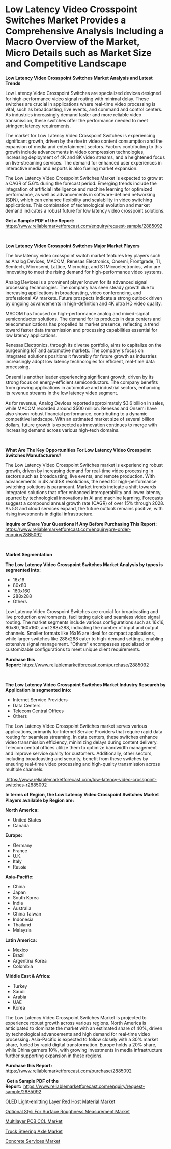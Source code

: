 <p><h1>Low Latency Video Crosspoint Switches Market Provides a Comprehensive Analysis Including a Macro Overview of the Market, Micro Details such as Market Size and Competitive Landscape</h1></p><p><strong>Low Latency Video Crosspoint Switches Market Analysis and Latest Trends</strong></p>
<p><p>Low Latency Video Crosspoint Switches are specialized devices designed for high-performance video signal routing with minimal delay. These switches are crucial in applications where real-time video processing is vital, such as broadcasting, live events, and command and control centers. As industries increasingly demand faster and more reliable video transmission, these switches offer the performance needed to meet stringent latency requirements.</p><p>The market for Low Latency Video Crosspoint Switches is experiencing significant growth, driven by the rise in video content consumption and the expansion of media and entertainment sectors. Factors contributing to this growth include advancements in video compression technologies, increasing deployment of 4K and 8K video streams, and a heightened focus on live-streaming services. The demand for enhanced user experiences in interactive media and esports is also fueling market expansion.</p><p>The Low Latency Video Crosspoint Switches Market is expected to grow at a CAGR of 5.6% during the forecast period. Emerging trends include the integration of artificial intelligence and machine learning for optimized performance, as well as advancements in software-defined networking (SDN), which can enhance flexibility and scalability in video switching applications. This combination of technological evolution and market demand indicates a robust future for low latency video crosspoint solutions.</p></p>
<p><strong>Get a Sample PDF of the Report:&nbsp;</strong> <a href="https://www.reliablemarketforecast.com/enquiry/request-sample/2885092?utm_campaign=1875&utm_medium=2&utm_source=Github&utm_content=ia&utm_term=13032025&utm_id=low-latency-video-crosspoint-switches">https://www.reliablemarketforecast.com/enquiry/request-sample/2885092</a></p>
<p>&nbsp;</p>
<p><strong>Low Latency Video Crosspoint Switches Major Market Players</strong></p>
<p><p>The low latency video crosspoint switch market features key players such as Analog Devices, MACOM, Renesas Electronics, Onsemi, Frontgrade, TI, Semtech, Microsemi, Lattice, Microchip, and STMicroelectronics, who are innovating to meet the rising demand for high-performance video systems.</p><p>Analog Devices is a prominent player known for its advanced signal processing technologies. The company has seen steady growth due to increasing applications in broadcasting, video conferencing, and professional AV markets. Future prospects indicate a strong outlook driven by ongoing advancements in high-definition and 4K ultra HD video quality.</p><p>MACOM has focused on high-performance analog and mixed-signal semiconductor solutions. The demand for its products in data centers and telecommunications has propelled its market presence, reflecting a trend toward faster data transmission and processing capabilities essential for low latency applications.</p><p>Renesas Electronics, through its diverse portfolio, aims to capitalize on the burgeoning IoT and automotive markets. The company's focus on integrated solutions positions it favorably for future growth as industries increasingly adopt low latency technologies for efficient, real-time data processing.</p><p>Onsemi is another leader experiencing significant growth, driven by its strong focus on energy-efficient semiconductors. The company benefits from growing applications in automotive and industrial sectors, enhancing its revenue streams in the low latency video segment.</p><p>As for revenue, Analog Devices reported approximately $3.6 billion in sales, while MACOM recorded around $500 million. Renesas and Onsemi have also shown robust financial performance, contributing to a dynamic competitive landscape. With an estimated market size of several billion dollars, future growth is expected as innovation continues to merge with increasing demand across various high-tech domains.</p></p>
<p>&nbsp;</p>
<p><strong>What Are The Key Opportunities For Low Latency Video Crosspoint Switches Manufacturers?</strong></p>
<p><p>The Low Latency Video Crosspoint Switches market is experiencing robust growth, driven by increasing demand for real-time video processing in sectors such as broadcasting, live events, and remote production. With advancements in 4K and 8K resolutions, the need for high-performance switching solutions is paramount. Market trends indicate a shift towards integrated solutions that offer enhanced interoperability and lower latency, spurred by technological innovations in AI and machine learning. Forecasts suggest a compound annual growth rate (CAGR) of over 15% through 2028. As 5G and cloud services expand, the future outlook remains positive, with rising investments in digital infrastructure.</p></p>
<p><strong>Inquire or Share Your Questions If Any Before Purchasing This Report:</strong> <a href="https://www.reliablemarketforecast.com/enquiry/pre-order-enquiry/2885092?utm_campaign=1875&utm_medium=2&utm_source=Github&utm_content=ia&utm_term=13032025&utm_id=low-latency-video-crosspoint-switches">https://www.reliablemarketforecast.com/enquiry/pre-order-enquiry/2885092</a></p>
<p>&nbsp;</p>
<p><strong>Market Segmentation</strong></p>
<p><strong>The Low Latency Video Crosspoint Switches Market Analysis by types is segmented into:</strong></p>
<p><ul><li>16x16</li><li>80x80</li><li>160x160</li><li>288x288</li><li>Others</li></ul></p>
<p><p>Low Latency Video Crosspoint Switches are crucial for broadcasting and live production environments, facilitating quick and seamless video signal routing. The market segments include various configurations such as 16x16, 80x80, 160x160, and 288x288, indicating the number of input and output channels. Smaller formats like 16x16 are ideal for compact applications, while larger switches like 288x288 cater to high-demand settings, enabling extensive signal management. "Others" encompasses specialized or customizable configurations to meet unique client requirements.</p></p>
<p><strong>Purchase this Report:&nbsp;</strong><a href="https://www.reliablemarketforecast.com/purchase/2885092?utm_campaign=1875&utm_medium=2&utm_source=Github&utm_content=ia&utm_term=13032025&utm_id=low-latency-video-crosspoint-switches">https://www.reliablemarketforecast.com/purchase/2885092</a></p>
<p>&nbsp;</p>
<p><strong>The Low Latency Video Crosspoint Switches Market Industry Research by Application is segmented into:</strong></p>
<p><ul><li>Internet Service Providers</li><li>Data Centers</li><li>Telecom Central Offices</li><li>Others</li></ul></p>
<p><p>The Low Latency Video Crosspoint Switches market serves various applications, primarily for Internet Service Providers that require rapid data routing for seamless streaming. In data centers, these switches enhance video transmission efficiency, minimizing delays during content delivery. Telecom central offices utilize them to optimize bandwidth management and improve service quality for customers. Additionally, other sectors, including broadcasting and security, benefit from these switches by ensuring real-time video processing and high-quality transmission across multiple channels.</p></p>
<p><a href="https://www.reliablemarketforecast.com/low-latency-video-crosspoint-switches-r2885092?utm_campaign=1875&utm_medium=2&utm_source=Github&utm_content=ia&utm_term=13032025&utm_id=low-latency-video-crosspoint-switches">&nbsp;https://www.reliablemarketforecast.com/low-latency-video-crosspoint-switches-r2885092</a></p>
<p><strong>In terms of Region, the Low Latency Video Crosspoint Switches Market Players available by Region are:</strong></p>
<p>
    <p> <strong> North America: </strong>
        <ul>
            <li>United States</li>
            <li>Canada</li>
        </ul>
        </p> 
    <p> <strong> Europe: </strong>
        <ul>
            <li>Germany</li>
            <li>France</li>
            <li>U.K.</li>
            <li>Italy</li>
            <li>Russia</li>
        </ul>
        </p> 
    <p> <strong> Asia-Pacific: </strong>
        <ul>
            <li>China</li>
            <li>Japan</li>
            <li>South Korea</li>
            <li>India</li>
            <li>Australia</li>
            <li>China Taiwan</li>
            <li>Indonesia</li>
            <li>Thailand</li>
            <li>Malaysia</li>
        </ul>
        </p> 
    <p> <strong> Latin America: </strong>
        <ul>
            <li>Mexico</li>
            <li>Brazil</li>
            <li>Argentina Korea</li>
            <li>Colombia</li>
        </ul>
        </p> 
    <p> <strong> Middle East & Africa: </strong>
        <ul>
            <li>Turkey</li>
            <li>Saudi</li>
            <li>Arabia</li>
            <li>UAE</li>
            <li>Korea</li>
        </ul>
    </p>
    </p>
<p><p>The Low Latency Video Crosspoint Switches Market is projected to experience robust growth across various regions. North America is anticipated to dominate the market with an estimated share of 40%, driven by technological advancements and high demand for real-time video processing. Asia-Pacific is expected to follow closely with a 30% market share, fueled by rapid digital transformation. Europe holds a 20% share, while China garners 10%, with growing investments in media infrastructure further supporting expansion in these regions.</p></p>
<p><strong>Purchase this Report: </strong><a href="https://www.reliablemarketforecast.com/purchase/2885092?utm_campaign=1875&utm_medium=2&utm_source=Github&utm_content=ia&utm_term=13032025&utm_id=low-latency-video-crosspoint-switches">https://www.reliablemarketforecast.com/purchase/2885092</a></p>
<p>&nbsp;<strong>Get a Sample PDF of the Report:&nbsp;&nbsp;</strong><a href="https://www.reliablemarketforecast.com/enquiry/request-sample/2885092?utm_campaign=1875&utm_medium=2&utm_source=Github&utm_content=ia&utm_term=13032025&utm_id=low-latency-video-crosspoint-switches">https://www.reliablemarketforecast.com/enquiry/request-sample/2885092</a></p>
<p><strong></strong></p>
<p><p><a href="https://github.com/doganaqev/Market-Research-Report-List-1/blob/main/oled-light-emitting-layer-red-host-material-market.md?utm_campaign=1875&utm_medium=2&utm_source=Github&utm_content=ia&utm_term=13032025&utm_id=low-latency-video-crosspoint-switches">OLED Light-emitting Layer Red Host Material Market</a></p><p><a href="https://github.com/navodfetiya/Market-Research-Report-List-1/blob/main/optional-styli-for-surface-roughness-measurement-market.md?utm_campaign=1875&utm_medium=2&utm_source=Github&utm_content=ia&utm_term=13032025&utm_id=low-latency-video-crosspoint-switches">Optional Styli For Surface Roughness Measurement Market</a></p><p><a href="https://github.com/omemaeuseda/Market-Research-Report-List-1/blob/main/multilayer-pcb-ccl-market.md?utm_campaign=1875&utm_medium=2&utm_source=Github&utm_content=ia&utm_term=13032025&utm_id=low-latency-video-crosspoint-switches">Multilayer PCB CCL Market</a></p><p><a href="https://github.com/yenagmah/Market-Research-Report-List-1/blob/main/truck-steering-axle-market.md?utm_campaign=1875&utm_medium=2&utm_source=Github&utm_content=ia&utm_term=13032025&utm_id=low-latency-video-crosspoint-switches">Truck Steering Axle Market</a></p><p><a href="https://github.com/rentzszaszjn/Market-Research-Report-List-1/blob/main/concrete-services-market.md?utm_campaign=1875&utm_medium=2&utm_source=Github&utm_content=ia&utm_term=13032025&utm_id=low-latency-video-crosspoint-switches">Concrete Services Market</a></p></p>